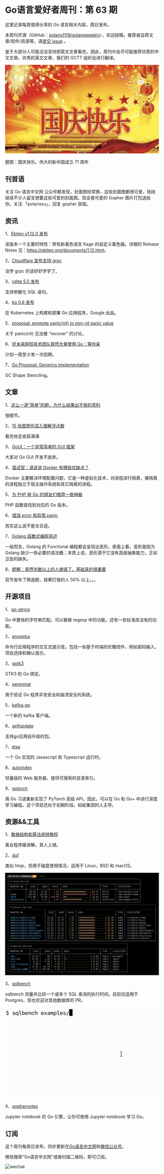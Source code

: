 # Go语言爱好者周刊：第 63 期

这里记录每周值得分享的 Go 语言相关内容，周日发布。

本周刊开源（GitHub：[polaris1119/golangweekly](https://github.com/polaris1119/golangweekly)），欢迎投稿，推荐或自荐文章/软件/资源等，请[提交 issue](https://github.com/polaris1119/golangweekly/issues) 。

鉴于大部分人可能没法坚持把英文文章看完，因此，周刊中会尽可能推荐优质的中文文章。优秀的英文文章，我们的 GCTT 组织会进行翻译。

![](imgs/issue063/cover.png)

题图：国庆快乐。伟大的新中国成立 71 周年

## 刊首语

关注 Go 语言中文网 公众号都发现，封面图经常换，这些封面图都很可爱，陆陆续续不少人留言想要这些可爱的封面图。现全套可爱的 Gopher 图片打包送给你。关注 「polarisxu」，回复 gopher 获取。

## 资讯

1、[Ebiten v1.12.0 发布](https://ebiten.org/blog/v1.12.0.html)

该版本一个主要的特性：带有新着色语言 Kage 的自定义着色器。详细的 Release Notes 见：<https://ebiten.org/documents/1.12.html>。

2、[Cloudflare 宣布支持 grpc](https://blog.cloudflare.com/announcing-grpc/)

没学 grpc 的该好好学学了。

3、[rqlite 5.5 发布](https://github.com/rqlite/rqlite/releases/tag/v5.5.0)

支持参数化 SQL 语句。

4、[ko 0.6 发布](https://github.com/google/ko)

在 Kubernetes 上构建和部署 Go 应用程序，Google 出品。

5、[proposal: promote panic(nil) to non-nil panic value](https://github.com/golang/go/issues/25448)

关于 panic(nil) 无法被 “recover” 的讨论。

6、[好未来网校技术团队竟然大量使用 Go：等你来](https://mp.weixin.qq.com/s/o_rSwebhXe_bswwbl75Bjg)

计划一周至少发一次招聘。

7、[Go Prosopal: Generics implementation](https://github.com/golang/proposal/blob/master/design/generics-implementation-gcshape.md)

GC Shape Stenciling。

## 文章

1、[这么一道“简单”的题，为什么结果出乎我的意料](https://mp.weixin.qq.com/s/GqdzjXuaZOmjqit32Vxuzg)

很细节。

2、[15 张图带你深入理解浮点数](https://mp.weixin.qq.com/s/8JBRazwyuBKM40dYWBJUoQ)

看完肯定收获满满

3、[GoUI：一个非常简单的 GUI 框架](https://mp.weixin.qq.com/s/xOy0j4gP6VYtJmDbNeOAzQ)

大家对 Go GUI 开发不放弃。

4、[面试官：请说说 Docker 有哪些优缺点？](https://mp.weixin.qq.com/s/9u-o2Tk904y72gT02fmhqQ)

Docker 主要解决环境配置问题，它是一种虚拟化技术，对进程进行隔离，被隔离的进程独立于宿主操作系统和其它隔离的进程。

5、[为 PHP 转 Go 的朋友们推荐一款神器](https://mp.weixin.qq.com/s/eB92lLyF-pvJb0NkazPQZA)

PHP 函数查找到对应的 Go 版本。

6、[错误 error 和异常 panic](https://studygolang.com/articles/30971)

其实这么说不是太合适。

7、[Golang 函数式编程简述](https://juejin.im/post/6877505132620333064)

一般而言，Golang 的 Functional 编程都会呈现出恶形。表面上看，恶形是因为 Golang 缺少一些必要的语法糖；本质上说，恶形源于它没有高级抽象能力，正如泛型的缺失。

8、[题解：竟然半数以上的人做错了，基础真的很重要](https://mp.weixin.qq.com/s/Pa_YgypVUlVaTN0ZutSyoQ)

双节发布了两道题，结果打错的人 50% 以上。。。

## 开源项目

1、[go-string](https://github.com/boyter/go-string/)

Go 中更快的字符串匹配。可以替换 regexp 中的功能，还有一些标准库没有的功能。

2、[promptui](https://github.com/manifoldco/promptui)

命令行应用程序的交互式提示库。包括一些基于终端的优雅控件，例如密码输入，项目选择和确认提示。

3、[gotk3](https://github.com/gotk3/gotk3)

GTK3 的 Go 绑定。

4、[perennial](https://github.com/mit-pdos/perennial)

用于验证 Go 程序并发安全和崩溃安全的系统。

5、[kafka-go](https://github.com/twmb/kafka-go)

一个新的 kafka 客户端。

6、[selfupdate](https://github.com/minio/selfupdate)

支持go应用自升级的包。

7、[elsa](https://github.com/elsaland/elsa)

一个 Go 实现的 Javascript 和 Typescript 运行时。

8、[autoindex](https://github.com/nielsAD/autoindex)

轻量级的 Web 服务器，提供可搜索的目录索引。

9、[gotorch](https://github.com/wangkuiyi/gotorch)

用 Go 习语重新实现了 PyTorch 高级 API。因此，可以在 Go 和 Go+ 中进行深度学习编程。这个项目还处于初期阶段。蚂蚁集团的人主导。

## 资源&&工具

1、[数据结构和算法视频教程](https://www.youtube.com/playlist?list=PL0q7mDmXPZm7s7weikYLpNZBKk5dCoWm6#datastructures)

美女程序媛讲解，真人上镜。

2、[duf](https://github.com/muesli/duf)

类似 htop，但用于磁盘使用情况，适用于 Linux，BSD 和 macOS。

![](imgs/issue063/duf.png)

3、[sqlbench](https://github.com/felixge/sqlbench)

sqlbench 测量并比较一个或多个 SQL 查询的执行时间。目前仅适用于 Postgres，但也欢迎对其他数据库的 PR。

![](imgs/issue063/sqlbench.gif)

4、[gophernotes](https://github.com/gopherdata/gophernotes)

Jupyter notebook 的 Go 引擎，让你可使用 Jupyter notebook 学习 Go。

## 订阅

这个周刊每周日发布，同步更新在[Go语言中文网](https://studygolang.com/go/weekly)和[微信公众号](https://weixin.sogou.com/weixin?query=Go%E8%AF%AD%E8%A8%80%E4%B8%AD%E6%96%87%E7%BD%91)。

微信搜索"Go语言中文网"或者扫描二维码，即可订阅。

![wechat](https://raw.githubusercontent.com/polaris1119/golangweekly/master/docs/imgs/wechat.png)
